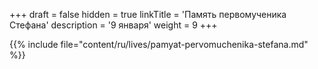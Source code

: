 +++
draft = false
hidden = true
linkTitle = 'Память первомученика Стефана'
description = '9 января'
weight = 9
+++

{{% include file="content/ru/lives/pamyat-pervomuchenika-stefana.md" %}}
